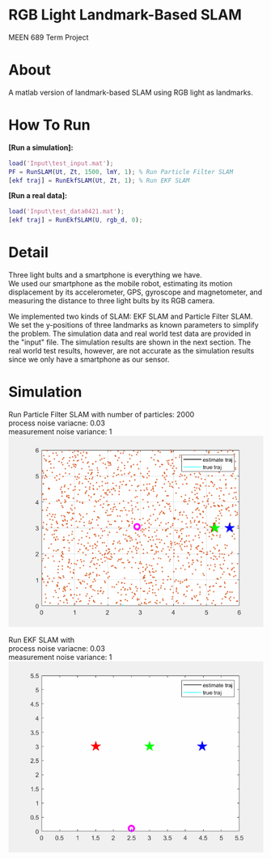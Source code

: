 # RGB Light Landmark-Based SLAM
MEEN 689 Term Project

# About
A matlab version of landmark-based SLAM using RGB light as landmarks.

# How To Run
**\[Run a simulation\]:**  
```Matlab
load('Input\test_input.mat');  
PF = RunSLAM(Ut, Zt, 1500, lmY, 1); % Run Particle Filter SLAM
[ekf traj] = RunEkfSLAM(Ut, Zt, 1); % Run EKF SLAM
```

**\[Run a real data\]:** 
```Matlab
load('Input\test_data0421.mat');
[ekf traj] = RunEkfSLAM(U, rgb_d, 0);
```

# Detail
Three light bults and a smartphone is everything we have.  
We used our smartphone as the mobile robot, estimating its motion displacement by its accelerometer, GPS, gyroscope and magnetometer, and measuring the distance to three light bults by its RGB camera.  

We implemented two kinds of SLAM: EKF SLAM and Particle Filter SLAM. We set the y-positions of three landmarks as known parameters to simplify the problem. The simulation data and real world test data are provided in the "input" file. The simulation results are shown in the next section. The real world test results, however, are not accurate as the simulation results since we only have a smartphone as our sensor. 


# Simulation
Run Particle Filter SLAM with
  number of particles: 2000  
  process noise variacne: 0.03  
  measurement noise variance: 1  
  ![](Plots/PF_SLAM_simulation.gif)  
  
Run EKF SLAM with  
  process noise variacne: 0.03  
  measurement noise variance: 1  
  ![](Plots/EKF_SLAM_simulation.gif)  
  

  
